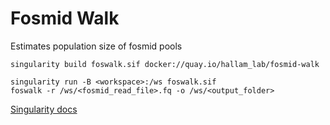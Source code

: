 # Fosmid Walk
Estimates population size of fosmid pools

```
singularity build foswalk.sif docker://quay.io/hallam_lab/fosmid-walk

singularity run -B <workspace>:/ws foswalk.sif
foswalk -r /ws/<fosmid_read_file>.fq -o /ws/<output_folder>

```

[Singularity docs](https://singularity-userdoc.readthedocs.io/en/latest/quick_start.html)
